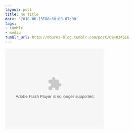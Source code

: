 ```yaml
---
layout: post
title: no title
date: '2010-06-13T08:00:00-07:00'
tags:
- tumblr
- media
tumblr_url: http://mburns-blog.tumblr.com/post/694034516
---
```

<object width='320' height='260'><param name='movie' value='http://cloudfront.mediamatters.org/static/flash/player.swf'></param><param name='flashvars' value='config=http://mediamatters.org/embed/cfg2?id=201006120004'></param><param name='allowscriptaccess' value='always'></param><param name='allownetworking' value='all'></param><embed src='http://cloudfront.mediamatters.org/static/flash/player.swf' type='application/x-shockwave-flash' flashvars='config=http://mediamatters.org/embed/cfg2?id=201006120004' allowscriptaccess='always' allowfullscreen='true' width='320' height='260'></embed></object>

